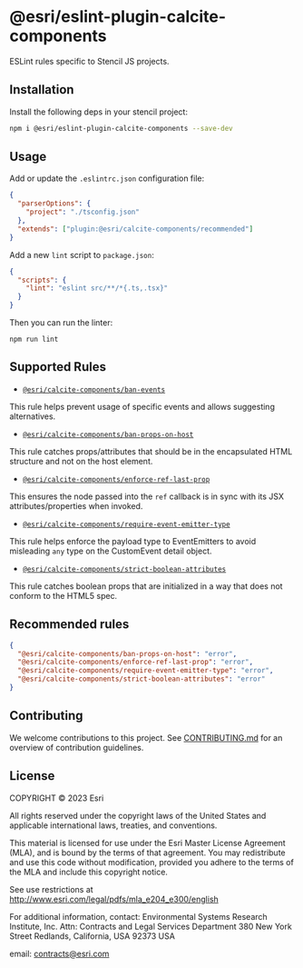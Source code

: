 # @esri/eslint-plugin-calcite-components

ESLint rules specific to Stencil JS projects.

## Installation

Install the following deps in your stencil project:

```bash
npm i @esri/eslint-plugin-calcite-components --save-dev
```

## Usage

Add or update the `.eslintrc.json` configuration file:

```json
{
  "parserOptions": {
    "project": "./tsconfig.json"
  },
  "extends": ["plugin:@esri/calcite-components/recommended"]
}
```

Add a new `lint` script to `package.json`:

```json
{
  "scripts": {
    "lint": "eslint src/**/*{.ts,.tsx}"
  }
}
```

Then you can run the linter:

```shell
npm run lint
```

## Supported Rules

- [`@esri/calcite-components/ban-events`](./docs/ban-events.md)

This rule helps prevent usage of specific events and allows suggesting alternatives.

- [`@esri/calcite-components/ban-props-on-host`](./docs/ban-props-on-host.md)

This rule catches props/attributes that should be in the encapsulated HTML structure and not on the host element.

- [`@esri/calcite-components/enforce-ref-last-prop`](./docs/enforce-ref-last-prop.md)

This ensures the node passed into the `ref` callback is in sync with its JSX attributes/properties when invoked.

- [`@esri/calcite-components/require-event-emitter-type`](./docs/require-event-emitter-type.md)

This rule helps enforce the payload type to EventEmitters to avoid misleading `any` type on the CustomEvent detail object.

- [`@esri/calcite-components/strict-boolean-attributes`](./docs/strict-boolean-attributes.md)

This rule catches boolean props that are initialized in a way that does not conform to the HTML5 spec.

## Recommended rules

```json
{
  "@esri/calcite-components/ban-props-on-host": "error",
  "@esri/calcite-components/enforce-ref-last-prop": "error",
  "@esri/calcite-components/require-event-emitter-type": "error",
  "@esri/calcite-components/strict-boolean-attributes": "error"
}
```

## Contributing

We welcome contributions to this project. See [CONTRIBUTING.md](./CONTRIBUTING.md) for an overview of contribution guidelines.

## License

COPYRIGHT © 2023 Esri

All rights reserved under the copyright laws of the United States and applicable international laws, treaties, and conventions.

This material is licensed for use under the Esri Master License Agreement (MLA), and is bound by the terms of that agreement. You may redistribute and use this code without modification, provided you adhere to the terms of the MLA and include this copyright notice.

See use restrictions at <http://www.esri.com/legal/pdfs/mla_e204_e300/english>

For additional information, contact: Environmental Systems Research Institute, Inc. Attn: Contracts and Legal Services Department 380 New York Street Redlands, California, USA 92373 USA

email: <contracts@esri.com>
